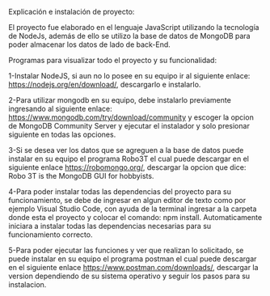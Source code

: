 Explicación e instalación de proyecto:

El proyecto fue elaborado en el lenguaje JavaScript utilizando la tecnología de NodeJs, además de ello se utilizo la base de datos de MongoDB para poder almacenar los datos de lado de back-End.

Programas para visualizar todo el proyecto y su funcionalidad:

1-Instalar NodeJS, si aun no lo posee en su equipo ir al siguiente enlace: https://nodejs.org/en/download/, descargarlo e instalarlo.

2-Para utilizar mongodb en su equipo, debe instalarlo previamente ingresando al siguiente enlace: https://www.mongodb.com/try/download/community y escoger la opcion de MongoDB Community Server y ejecutar el instalador y solo presionar siguiente en todas las opciones. 

3-Si se desea ver los datos que se agreguen a la base de datos puede instalar en su equipo el programa Robo3T el cual puede descargar en el siguiente enlace https://robomongo.org/, descargar la opcion que dice: Robo 3T is the MongoDB GUI for hobbyists.

4-Para poder instalar todas las dependencias del proyecto para su funcionamiento, se debe de ingresar en algun editor de texto como por ejemplo Visual Studio Code, con ayuda de la terminal ingresar a la carpeta donde esta el proyecto y colocar el comando: npm install. Automaticamente iniciara a instalar todas las dependencias necesarias para su funcionamiento correcto.

5-Para poder ejecutar las funciones y ver que realizan lo solicitado, se puede instalar en su equipo el programa postman el cual puede descargar en el siguiente enlace https://www.postman.com/downloads/, descargar la version dependiendo de su sistema operativo y seguir los pasos para su instalacion.